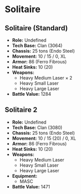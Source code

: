 # Solitaire
## Solitaire (Standard)
- **Role:** Undefined
- **Tech Base:** Clan (3064)
- **Chassis:** 25 tons (Endo Steel)
- **Movement:** 10 / 15 / 0, XL
- **Armor:** 86 (Ferro Fibrous)
- **Heat Sinks:** 10 (20)
- **Weapons:**
  - Heavy Medium Laser × 2
  - Heavy Small Laser
  - Heavy Large Laser
- **Battle Value:** 1284

## Solitaire 2
- **Role:** Undefined
- **Tech Base:** Clan (3080)
- **Chassis:** 25 tons (Endo Steel)
- **Movement:** 10 / 15 (20) / 0, XL
- **Armor:** 86 (Ferro Fibrous)
- **Heat Sinks:** 10 (20)
- **Weapons:**
  - Heavy Medium Laser
  - Heavy Small Laser
  - Heavy Large Laser
- **Equipment:**
  - MASC
- **Battle Value:** 1471

